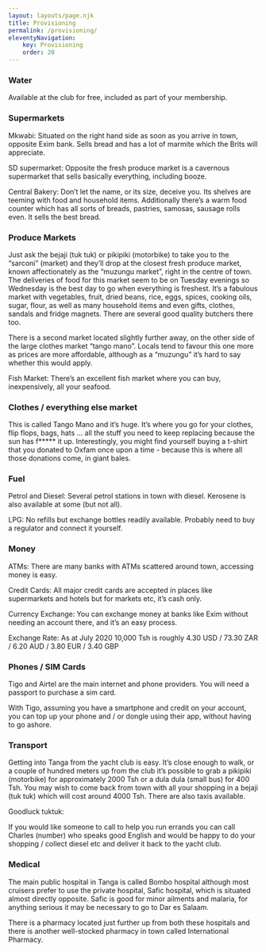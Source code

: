 ```yaml
---
layout: layouts/page.njk
title: Provisioning
permalink: /provisioning/
eleventyNavigation:
    key: Provisioning
    order: 20
---
```


### Water

Available at the club for free, included as part of your membership.

### Supermarkets

Mkwabi:  Situated on the right hand side as soon as you arrive in town, opposite Exim bank.  Sells bread and has a lot of marmite which the Brits will appreciate.

SD supermarket:  Opposite the fresh produce market is a cavernous supermarket that sells basically everything, including booze.  

Central Bakery:  Don’t let the name, or its size, deceive you. Its shelves are teeming with food and household items.  Additionally there’s a warm food counter which has all sorts of breads, pastries, samosas, sausage rolls even.  It sells the best bread. 

### Produce Markets

Just ask the bejaji (tuk tuk) or pikipiki (motorbike) to take you to the “sarconi” (market) and they’ll drop at the closest fresh produce market, known affectionately as the “muzungu market”, right in the centre of town.  The deliveries of food for this market seem to be on Tuesday evenings so Wednesday is the best day to go when everything is freshest.  It’s a fabulous market with vegetables, fruit, dried beans, rice, eggs, spices, cooking oils, sugar, flour, as well as many household items and even gifts, clothes, sandals and fridge magnets.  There are several good quality butchers there too. 

There is a second market located slightly further away, on the other side of the large clothes market “tango mano”.  Locals tend to favour this one more as prices are more affordable, although as a “muzungu” it’s hard to say whether this would apply. 

Fish Market:  There’s an excellent fish market where you can buy, inexpensively, all your seafood. 

### Clothes / everything else market

This is called Tango Mano and it’s huge.  It’s where you go for your clothes, flip flops, bags, hats … all the stuff you need to keep replacing because the sun has f***** it up.  Interestingly, you might find yourself buying a t-shirt that you donated to Oxfam once upon a time - because this is where all those donations come, in giant bales. 

### Fuel 

Petrol and Diesel: Several petrol stations in town with diesel.  Kerosene is also available at some (but not all).  

LPG:  No refills but exchange bottles readily available. Probably need to buy a regulator and connect it yourself.

### Money

ATMs:  There are many banks with ATMs scattered around town, accessing money is easy. 

Credit Cards:  All major credit cards are accepted in places like supermarkets and hotels but for markets etc, it’s cash only.

Currency Exchange:  You can exchange money at banks like Exim without needing an account there, and it’s an easy process. 

Exchange Rate:  As at July 2020
10,000 Tsh is roughly   4.30 USD  /  73.30 ZAR  /   6.20 AUD  /   3.80  EUR  /  3.40 GBP
		    
### Phones / SIM Cards

Tigo and Airtel are the main internet and phone providers.  You will need a passport to purchase a sim card.  

With Tigo, assuming you have a smartphone and credit on your account, you can top up your phone and / or dongle using their app, without having to go ashore.

### Transport

Getting into Tanga from the yacht club is easy.  It’s close enough to walk, or a couple of hundred meters up from the club it’s possible to grab a pikipiki (motorbike) for approximately 2000 Tsh or a dula dula (small bus) for 400 Tsh.  You may wish to come back from town with all your shopping in a bejaji (tuk tuk) which will cost around 4000 Tsh.  There are also taxis available. 

Goodluck tuktuk: 

If you would like someone to call to help you run errands you can call Charles (number) who speaks good English and would be happy to do your shopping / collect diesel etc and deliver it back to the yacht club. 


### Medical

The main public hospital in Tanga is called Bombo hospital although most cruisers prefer to use the private hospital, Safic hospital, which is situated almost directly opposite.  Safic is good for minor ailments and malaria, for anything serious it may be necessary to go to Dar es Salaam.

There is a pharmacy located just further up from both these hospitals and there is another well-stocked pharmacy in town called International Pharmacy.

